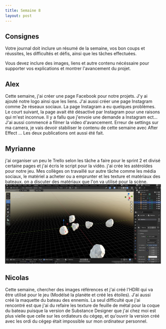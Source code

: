 ```yaml
---
title: Semaine 8
layout: post
---
```


## Consignes

Votre journal doit inclure un résumé de la semaine, vos bon coups et réussites, les difficultés et défis, ainsi que les tâches effectuées.

Vous devez inclure des images, liens et autre contenu nécéssaire pour supporter vos explications et montrer l'avancement du projet.

## Alex
Cette semaine, j'ai créer une page Facebook pour notre projets. J'y ai ajouté notre logo ainsi que les liens. J'ai aussi créer une page Instagram comme 2e réseaux sociaux. La page Instagram a eu quelques problèmes. Le court suivant, la page avait été désactivé par Instagram pour une raisons qui m'est inconnue. Il y a fallu que j'envoie une demande a Instagram ect... J'ai aussi commencé a filmer la video d'avancement. Erreur de settings sur ma camera, je vais devoir stabiliser le contenu de cette semaine avec After Effect ... Les deux publications ont aussi été fait.

## Myrianne
j'ai organiser un peu le Trello selon les tâche a faire pour le sprint 2 et divisé certaine pages et j'ai écris le script pour la vidéo.
j'ai crée les astéroïdes pour notre jeu. Mes collèges on travaillé sur autre tâche comme les média sociaux, le matériel a acheter ou a emprunter et les texture et matériaux des bateaux. on a discuter des matériaux que l'on va utilisé pour la scène.
![image des astéroïdes en 3D](../medias/asteroide.jpg)

## Nicolas
Cette semaine, chercher des images références et j'ai créé l'HDRI qui va être utilisé pour le jeu (Modélsé la planète et créé les étoiles). J'ai aussi créé la maquette du bateau des ennemis. La seul difficulté que j'ai rencontré est que j'ai du refaire les texture de feuille de métal pour la coque du bateau puisque la version de Substance Designer que j'ai chez moi est plus vielle que celle sur les ordiateurs du cégep, et qu'ouvrir la version créé avec les ordi du cégep était impossible sur mon ordinateur personnel. 
